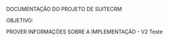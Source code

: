 DOCUMENTAÇÃO DO PROJETO DE SUITECRM

OBJETIVO:

PROVER INFORMAÇÕES SOBRE A IMPLEMENTAÇÃO - V2 Teste
